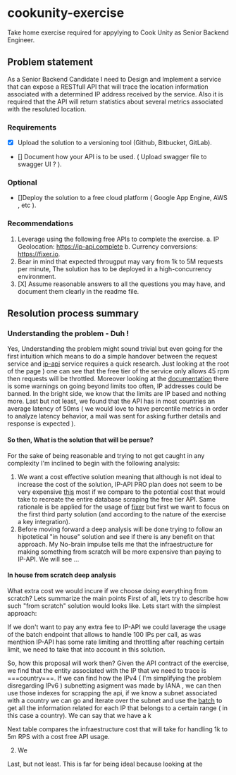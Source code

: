 # cookunity-exercise
Take home exercise required for appylying to Cook Unity as Senior Backend Engineer.
## Problem statement
As a Senior Backend Candidate I need to Design and Implement a service that can expose a RESTfull API that will trace the location information associated with a determined IP address received by the service. Also it is required that the API will return statistics about several metrics associated with the resoluted location.
### Requirements 
- [X] Upload the solution to a versioning tool (Github, Bitbucket, GitLab).
- [] Document how your API is to be used. ( Upload swagger file to swagger UI ? ).
### Optional
- []Deploy the solution to a free cloud platform ( Google App Engine, AWS , etc ).
### Recommendations
1. Leverage using the following free APIs to complete the exercise.
	a. IP Geolocation: https://ip-api.complete
	b. Currency conversions: https://fixer.io.
2. Bear in mind that expected througput may vary from 1k to 5M requests per minute,
   The solution has to be deployed in a high-concurrency environment.
3. [X] Assume reasonable answers to all the questions you may have, and document them clearly in the readme file.
## Resolution process summary
### Understanding the problem - Duh !
Yes, Understanding the problem might sound trivial but even going for the first intuition which means to do a simple handover between the request service and [ip-api](https://ip-api.com/#pricing) service requires a quick research. Just looking at the root of the page ) one can see that the free tier of the service only allows 45 rpm then requests will be throttled. Moreover looking at the [documentation](https://ip-api.com/docs/api:json) there is some warnings on going beyond limits too often, IP addresses could be banned.
In the bright side, we know that the limits are IP based and nothing more. 
Last but not least, we found that the API has in most countries an average latency of 50ms ( we would love to have percentile metrics in order to analyze latency behavior, a mail was sent for asking further details and response is expected ).

#### So then, What is the solution that will be persue?
For the sake of being reasonable and trying to not get caught in any complexity I'm inclined to begin with the following analysis:

1. We want a cost effective solution meaning that although is not ideal to increase the cost of the solution, IP-API PRO plan does not seem to be very expensive [this](https://members.ip-api.com/#pricing) most if we compare to the potential cost that would take to recreate the entire database scraping the free tier API. Same rationale is be applied for the usage of [fixer](https://fixer.io) but first we want to focus on the first third party solution (and according to the nature of the exercise a key integration).
2. Before moving forward a deep analysis will be done trying to follow an hipotetical "in house" solution and see if there is any benefit on that approach. My No-brain impulse tells me that the infraestructure for making something from scratch will be more expensive than paying to IP-API. We will see ...

#### In house from scratch deep analysis
What extra cost we would incure if we choose doing everything from scratch? Lets summarize the main points
First of all, lets try to describe how such "from scratch" solution would looks like. Lets start with the simplest approach:

If we don't want to pay any extra fee to IP-API we could laverage the usage of the batch endpoint that allows to handle 100 IPs per call, as was menthion IP-API has some rate limiting 
and throttling after reaching certain limit, we need to take that into account in this solution.

So, how this proposal will work then? Given the API contract of the exercise, we find that the entity associated with the IP that we need to trace is ===country===. If we can find
how the IPv4 ( I'm simplifying the problem disregarding IPv6 ) subnetting asigment was made by IANA , we can then use those indexes for scrapping the api, if we know a subnet associated with a country we can go and iterate over the subnet and use the [batch](https://ip-api.com/docs/api:batch) to get all the information related for each IP that belongs to a certain range ( in this case a country). We can say that we have a k


Next table compares the infraestructure cost that will take for handling 1k to 5m RPS with a cost free API usage.


2) We 


Last, but not least.
This is far for being ideal because looking at the 



### 
